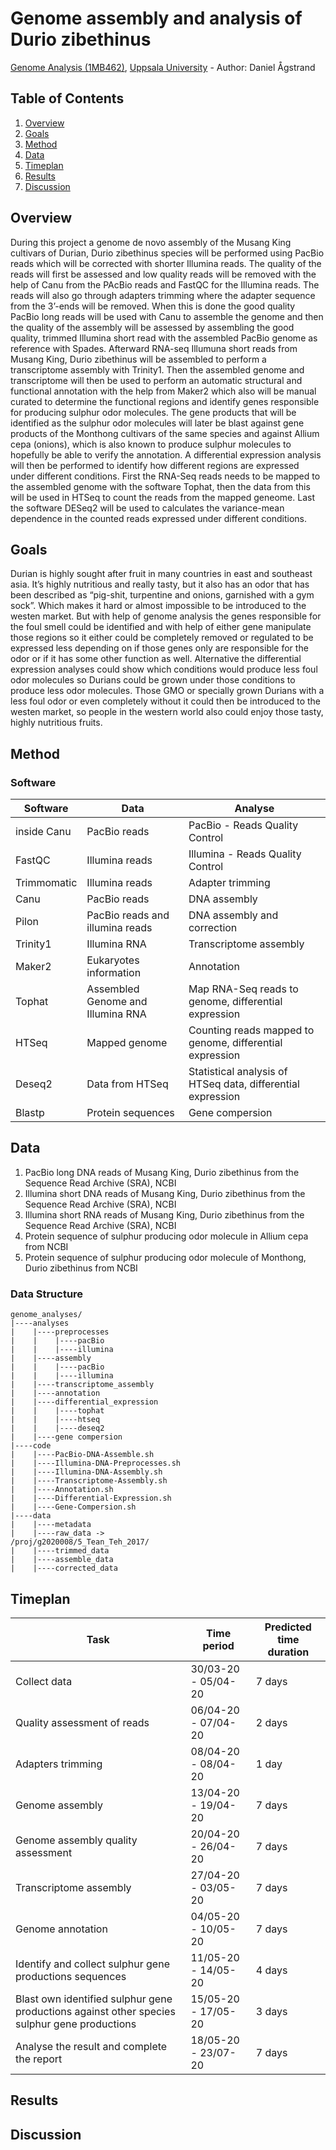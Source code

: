 # Genome assembly and analysis of Durio zibethinus
[Genome Analysis (1MB462)](https://www.uu.se/en/admissions/freestanding-courses/course-syllabus/?kKod=1MB462&lasar=), [Uppsala University](https://www.uu.se/en) - Author: Daniel Ågstrand

## Table of Contents
1. [Overview](#Overview)
2. [Goals](#Goals)
3. [Method](#Method)
4. [Data](#Data)
5. [Timeplan](#Timeplan)
6. [Results](#Results)
7. [Discussion](#Discussion)

## Overview
During this project a genome de novo assembly of the Musang King cultivars of Durian, Durio zibethinus species will be performed using PacBio reads which will be corrected with shorter Illumina reads. The quality of the reads will first be assessed and low quality reads will be removed with the help of Canu from the PAcBio reads and FastQC for the Illumina reads. The reads will also go through adapters trimming where the adapter sequence from the 3’-ends will be removed. When this is done the good quality PacBio long reads will be used with Canu to assemble the genome and then the quality of the assembly will be assessed by assembling the good quality, trimmed Illumina short read with the assembled PacBio genome as reference with Spades. Afterward RNA-seq Illumuna short reads from Musang King, Durio zibethinus will be assembled to perform a transcriptome assembly with Trinity1. Then the assembled genome and transcriptome will then be used to perform an automatic structural and functional annotation with the help from Maker2 which also will be manual curated to determine the functional regions and identify genes responsible for producing sulphur odor molecules. The gene products that will be identified as the sulphur odor molecules will later be blast against gene products of the Monthong cultivars of the same species and against Allium cepa (onions), which is also known to produce sulphur molecules to hopefully be able to verify the annotation. A differential expression analysis will then be performed to identify how different regions are expressed under different conditions. First the RNA-Seq reads needs to be mapped to the assembled genome with the software Tophat, then the data from this will be used in HTSeq to count the reads from the mapped geneome. Last the software DESeq2 will be used to calculates the variance-mean dependence in the counted reads expressed under different conditions.

## Goals
Durian is highly sought after fruit in many countries in east and southeast asia. It’s highly nutritious and really tasty, but it also has an odor that has been described as “pig-shit, turpentine and onions, garnished with a gym sock”. Which makes it hard or almost impossible to be introduced to the westen market. But with help of genome analysis the genes responsible for the foul smell could be identified and with help of either gene manipulate those regions so it either could be completely removed or regulated to be expressed less depending on if those genes only are responsible for the odor or if it has some other function as well. Alternative the differential expression analyses could show which conditions would produce less foul odor molecules so Durians could be grown under those conditions to produce less odor molecules. Those GMO or specially grown Durians with a less foul odor or even completely without it could then be introduced to the westen market, so people in the western world also could enjoy those tasty, highly nutritious fruits. 

## Method
### Software
| Software    | Data                         | Analyse                          |
|-------------|------------------------------|----------------------------------|
| inside Canu | PacBio reads                 | PacBio - Reads Quality Control   |
| FastQC      | Illumina reads               | Illumina - Reads Quality Control |
| Trimmomatic | Illumina reads               | Adapter trimming                 |
| Canu        | PacBio reads                 | DNA assembly                     |
| Pilon	      | PacBio reads and illumina reads   	             | DNA assembly and correction	        |
| Trinity1    | Illumina RNA                 | Transcriptome assembly           |
| Maker2      | Eukaryotes information       | Annotation                       |
| Tophat      | Assembled Genome and Illumina RNA      | Map RNA-Seq reads to genome, differential expression |
| HTSeq       | Mapped genome	             | Counting reads mapped to genome, differential expression  |
| Deseq2      | Data from HTSeq       | Statistical analysis of HTSeq data, differential expression |
| Blastp      | Protein sequences            | Gene compersion                  |

## Data
1. PacBio long DNA reads of Musang King, Durio zibethinus from the Sequence Read Archive (SRA), NCBI
2. Illumina short DNA reads of Musang King, Durio zibethinus from the Sequence Read Archive (SRA), NCBI
3. Illumina short RNA reads of Musang King, Durio zibethinus from the Sequence Read Archive (SRA), NCBI
4. Protein sequence of sulphur producing odor molecule in Allium cepa from NCBI
5. Protein sequence of sulphur producing odor molecule of Monthong, Durio zibethinus from NCBI

### Data Structure
```
genome_analyses/
|----analyses
|    |----preprocesses
|    |    |----pacBio
|    |    |----illumina
|    |----assembly
|    |    |----pacBio
|    |    |----illumina
|    |----transcriptome_assembly
|    |----annotation
|    |----differential_expression
|    |    |----tophat
|    |    |----htseq
|    |    |----deseq2
|    |----gene compersion
|----code
|    |----PacBio-DNA-Assemble.sh
|    |----Illumina-DNA-Preprocesses.sh
|    |----Illumina-DNA-Assembly.sh
|    |----Transcriptome-Assembly.sh
|    |----Annotation.sh
|    |----Differential-Expression.sh
|    |----Gene-Compersion.sh
|----data
|    |----metadata
|    |----raw_data ->
/proj/g2020008/5_Tean_Teh_2017/
|    |----trimmed_data
|    |----assemble_data
|    |----corrected_data
```

## Timeplan
| Task                                                    | Time period          | Predicted time duration |
|---------------------------------------------------------|----------------------|-------------------------|
| Collect data                                            | 30/03-20 - 05/04-20  | 7 days                  |
| Quality assessment of reads                             | 06/04-20 - 07/04-20  | 2 days                  |
| Adapters trimming                                       | 08/04-20 - 08/04-20  | 1 day                   |
| Genome assembly                                         | 13/04-20 - 19/04-20  | 7 days                  | 
| Genome assembly quality assessment                      | 20/04-20 - 26/04-20  | 7 days                  |
| Transcriptome assembly                                  | 27/04-20 - 03/05-20  | 7 days                  |
| Genome annotation                                       | 04/05-20 - 10/05-20  | 7 days                  |
| Identify and collect sulphur gene productions sequences | 11/05-20 - 14/05-20  | 4 days                  |
| Blast own identified sulphur gene productions against other species sulphur gene productions  | 15/05-20 - 17/05-20  | 3 days |
| Analyse the result and complete the report | 18/05-20 - 23/07-20  | 7 days                  |


## Results

## Discussion

